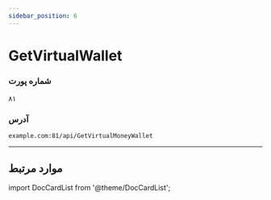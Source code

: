 ```yaml
---
sidebar_position: 6
---
```


# GetVirtualWallet

### شماره پورت

۸۱

### آدرس

```URL title="URL"
example.com:81/api/GetVirtualMoneyWallet
```

---

## موارد مرتبط

import DocCardList from '@theme/DocCardList';

<DocCardList />
